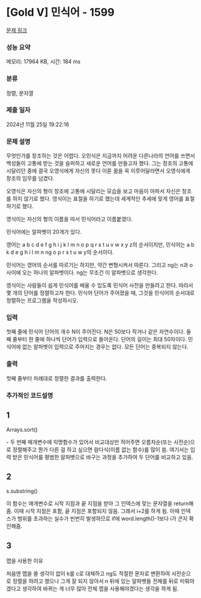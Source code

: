 # [Gold V] 민식어 - 1599 

[문제 링크](https://www.acmicpc.net/problem/1599) 

### 성능 요약

메모리: 17964 KB, 시간: 184 ms

### 분류

정렬, 문자열

### 제출 일자

2024년 11월 25일 19:22:16

### 문제 설명

<p>무엇인가를 창조하는 것은 어렵다. 오민식은 지금까지 어려운 다른나라의 언어를 쓰면서 백성들이 고통에 받는 것을 슬퍼하고 새로운 언어를 만들고자 했다. 그는 창조의 고통에 시달리던 중에 결국 오영식에게 자신의 못다 이룬 꿈을 꼭 이루어달라면서 오영식에게 창조의 임무를 넘겼다.</p>

<p>오영식은 자신의 형이 창조에 고통에 시달리는 모습을 보고 마음이 아파서 자신은 창조를 하지 않기로 했다. 영식이는 표절을 하기로 했는데 세계적인 추세에 맞게 영어를 표절하기로 했다.</p>

<p>영식이는 자신의 형의 이름을 따서 민식어라고 이름붙였다.</p>

<p>민식어에는 알파벳이 20개가 있다.</p>

<p>영어는 a b c d e f g h i j k l m n o p q r s t u v w x y z의 순서이지만, 민식어는 a b k d e g h i l m n ng o p r s t u w y의 순서이다.</p>

<p>민식어는 영어의 순서를 따르기는 하지만, 약간 변형시켜서 따른다. 그리고 ng는 n과 o사이에 오는 하나의 알파벳이다. ng는 무조건 이 알파벳으로 생각한다.</p>

<p>영식이는 사람들이 쉽게 민식어를 배울 수 있도록 민식어 사전을 만들려고 한다. 따라서 몇 개의 단어를 정렬하고자 한다. 민식어 단어가 주어졌을 때, 그것을 민식어의 순서대로 정렬하는 프로그램을 작성하시오.</p>

### 입력 

 <p>첫째 줄에 민식어 단어의 개수 N이 주어진다. N은 50보다 작거나 같은 자연수이다. 둘째 줄부터 한 줄에 하나씩 단어가 입력으로 들어온다. 단어의 길이는 최대 50자이다. 민식어에 없는 알파벳이 입력으로 주어지는 경우는 없다. 모든 단어는 중복되지 않는다.</p>

### 출력 

 <p>첫째 줄부터 차례대로 정렬한 결과를 출력한다.</p>

### 추가적인 코드설명

## 1
<p>Arrays.sort()</p>
<p>- 두 번째 매개변수에 익명함수가 있어서 비교대상만 적어주면 오름차순(또는 사전순)으로 정렬해주고 뭔가 다른 걸 하고 싶으면 람다식(이름 없는 함수)를 많이 씀. 여기서는 입력 받은 민식어를 평범한 알파벳으로 바구는 과정을 추가하여 두 단어를 비교하고 있음.</p>

## 2
<p>s.substring()</p>
<p>이 함수는 매개변수로 시작 지점과 끝 지점을 받아 그 인덱스에 맞는 문자열을 return해줌. 이때 시작 지점은 포함, 끝 지점은 포함되지 않음. 그래서 i+2를 하게 됨. 이때 인덱스가 범위를 초과하는 실수가 빈번히 발생하므로 if에 word.length()-1보다 i가 큰지 확인해줌. </p>

## 3
<p>맵을 사용한 이유</p>
<p>처음엔 맵을 쓸 생각이 없이 k를 c로 대체하고 ng도 적절한 문자로 변환하여 사전순으로 정렬을 하려고 했으나 그게 잘 되지 않아서 n 뒤에 있는 알파벳들 전체를 뒤로 미뤄야겠다고 생각하여 바뀌는 게 너무 많아 전체 맵을 사용해야겠다는 생각을 하게 됨.</p>
